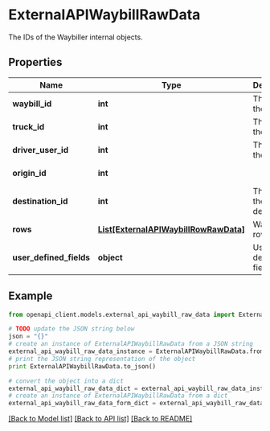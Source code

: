 # ExternalAPIWaybillRawData

The IDs of the Waybiller internal objects.

## Properties
Name | Type | Description | Notes
------------ | ------------- | ------------- | -------------
**waybill_id** | **int** | The ID of the waybill. | [optional] [readonly] 
**truck_id** | **int** | The ID of the truck. | [optional] [readonly] 
**driver_user_id** | **int** | The ID of the driver. | [optional] [readonly] 
**origin_id** | **int** |  | [optional] [readonly] 
**destination_id** | **int** | The ID of the destination. | [optional] [readonly] 
**rows** | [**List[ExternalAPIWaybillRowRawData]**](ExternalAPIWaybillRowRawData.md) | Waybill rows. | [optional] [readonly] 
**user_defined_fields** | **object** | User defined fields. | [optional] [readonly] 

## Example

```python
from openapi_client.models.external_api_waybill_raw_data import ExternalAPIWaybillRawData

# TODO update the JSON string below
json = "{}"
# create an instance of ExternalAPIWaybillRawData from a JSON string
external_api_waybill_raw_data_instance = ExternalAPIWaybillRawData.from_json(json)
# print the JSON string representation of the object
print ExternalAPIWaybillRawData.to_json()

# convert the object into a dict
external_api_waybill_raw_data_dict = external_api_waybill_raw_data_instance.to_dict()
# create an instance of ExternalAPIWaybillRawData from a dict
external_api_waybill_raw_data_form_dict = external_api_waybill_raw_data.from_dict(external_api_waybill_raw_data_dict)
```
[[Back to Model list]](../README.md#documentation-for-models) [[Back to API list]](../README.md#documentation-for-api-endpoints) [[Back to README]](../README.md)



